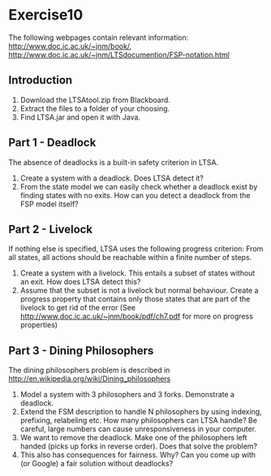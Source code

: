 # Exercise10
The following webpages contain relevant information: http://www.doc.ic.ac.uk/~jnm/book/, http://www.doc.ic.ac.uk/~jnm/LTSdocumention/FSP-notation.html
## Introduction
1. Download the LTSAtool.zip from Blackboard. 
2. Extract the files to a folder of your choosing. 
3. Find LTSA.jar and open it with Java.

## Part 1 - Deadlock
The absence of deadlocks is a built-in safety criterion in LTSA.
1. Create a system with a deadlock. Does LTSA detect it?
2. From the state model we can easily check whether a deadlock exist by finding states with no exits. How can you detect a deadlock from the FSP model itself?

## Part 2 - Livelock
If nothing else is specified, LTSA uses the following progress criterion: From all states, all actions should be reachable within a finite number of steps.
1. Create a system with a livelock. This entails a subset of states without an exit. How does LTSA detect this?
2. Assume that the subset is not a livelock but normal behaviour. Create a progress property that contains only those states that are part of the livelock to get rid of the error (See http://www.doc.ic.ac.uk/~jnm/book/pdf/ch7.pdf for more on progress properties)

## Part 3 - Dining Philosophers
The dining philosophers problem is described in http://en.wikipedia.org/wiki/Dining_philosophers
1. Model a system with 3 philosophers and 3 forks. Demonstrate a deadlock.
2. Extend the FSM description to handle N philosophers by using indexing, prefixing, relabeling etc. How many philosophers can LTSA handle? Be careful, large numbers can cause unresponsiveness in your computer.
3. We want to remove the deadlock. Make one of the philosophers left handed (picks up forks in reverse order). Does that solve the problem? 
4. This also has consequences for fairness. Why? Can you come up with (or Google) a fair solution without deadlocks?
